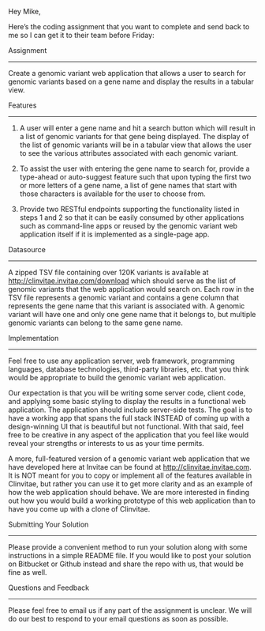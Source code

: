 Hey Mike,

 

Here’s the coding assignment that you want to complete and send back to me so I can get it to their team before Friday:

 

Assignment

-----------------

Create a genomic variant web application that allows a user to search for genomic variants based on a gene name and display the results in a tabular view.

 

Features

-------------  

1) A user will enter a gene name and hit a search button which will result in a list of genomic variants for that gene being displayed.  The display of the list of genomic variants will be in a tabular view that allows the user to see the various attributes associated with each genomic variant.

 

2) To assist the user with entering the gene name to search for, provide a type-ahead or auto-suggest feature such that upon typing the first two or more letters of a gene name, a list of gene names that start with those characters is available for the user to choose from. 

 

3) Provide two RESTful endpoints supporting the functionality listed in steps 1 and 2 so that it can be easily consumed by other applications such as command-line apps or reused by the genomic variant web application itself if it is implemented as a single-page app.

 

Datasource

-----------------

A zipped TSV file containing over 120K variants is available at http://clinvitae.invitae.com/download which should serve as the list of genomic variants that the web application would search on.  Each row in the TSV file represents a genomic variant and contains a gene column that represents the gene name that this variant is associated with.  A genomic variant will have one and only one gene name that it belongs to, but multiple genomic variants can belong to the same gene name.

 

Implementation 

----------------------

Feel free to use any application server, web framework, programming languages, database technologies, third-party libraries, etc. that you think would be appropriate to build the genomic variant web application.

 

Our expectation is that you will be writing some server code, client code, and applying some basic styling to display the results in a functional web application.  The application should include server-side tests.  The goal is to have a working app that spans the full stack INSTEAD of coming up with a design-winning UI that is beautiful but not functional.  With that said, feel free to be creative in any aspect of the application that you feel like would reveal your strengths or interests to us as your time permits.  

 

A more, full-featured version of a genomic variant web application that we have developed here at Invitae can be found at http://clinvitae.invitae.com.  It is NOT meant for you to copy or implement all of the features available in Clinvitae, but rather you can use it to get more clarity and as an example of how the web application should behave.  We are more interested in finding out how you would build a working prototype of this web application than to have you come up with a clone of Clinvitae.

 

Submitting Your Solution

------------------------------------

Please provide a convenient method to run your solution along with some instructions in a simple README file.  If you would like to post your solution on Bitbucket or Github instead and share the repo with us, that would be fine as well.

 

Questions and Feedback

----------------------------------

Please feel free to email us if any part of the assignment is unclear.  We will do our best to respond to your email questions as soon as possible. 








